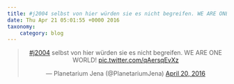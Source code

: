 ```yaml
---
title: #j2004 selbst von hier würden sie es nicht begreifen. WE ARE ONE WORLD! http://twitter.com/PlanetariumJena/status/722794853474639872/photo/1
date: Thu Apr 21 05:01:55 +0000 2016
taxonomy:
    category: blog
---
```

<blockquote class="twitter-tweet" align="center"><p lang="de" dir="ltr"><a href="https://twitter.com/hashtag/j2004?src=hash">#j2004</a> selbst von hier würden sie es nicht begreifen. WE ARE ONE WORLD! <a href="http://twitter.com/PlanetariumJena/status/722794853474639872/photo/1">pic.twitter.com/qAersqEvXz</a></p>&mdash; Planetarium Jena (@PlanetariumJena) <a href="https://twitter.com/PlanetariumJena/status/722794853474639872">April 20, 2016</a></blockquote>
